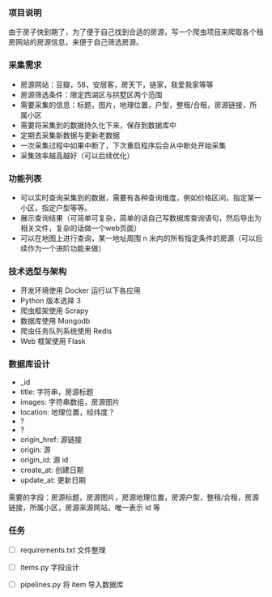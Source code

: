 ### 项目说明
由于房子快到期了，为了便于自己找到合适的房源，写一个爬虫项目来爬取各个租房网站的房源信息，来便于自己筛选房源。

### 采集需求
* 房源网站：豆瓣，58，安居客，房天下，链家，我爱我家等等
* 房源筛选条件：限定西湖区与拱墅区两个范围
* 需要采集的信息：标题，图片，地理位置，户型，整租/合租，房源链接，所属小区
* 需要将采集到的数据持久化下来，保存到数据库中
* 定期去采集新数据与更新老数据
* 一次采集过程中如果中断了，下次重启程序后会从中断处开始采集
* 采集效率越高越好（可以后续优化）

### 功能列表
* 可以实时查询采集到的数据，需要有各种查询维度，例如价格区间，指定某一小区，指定户型等等。
* 展示查询结果（可简单可复杂，简单的话自己写数据库查询语句，然后导出为相关文件，复杂的话做一个web页面）
* 可以在地图上进行查询，某一地址周围 n 米内的所有指定条件的房源（可以后续作为一个进阶功能来做）

### 技术选型与架构
* 开发环境使用 Docker 运行以下各应用
* Python 版本选择 3
* 爬虫框架使用 Scrapy
* 数据库使用 Mongodb
* 爬虫任务队列系统使用 Redis
* Web 框架使用 Flask

### 数据库设计
* _id
* title: 字符串，房源标题
* images: 字符串数组，房源图片
* location: 地理位置，经纬度？
* ?
* ?
* origin_href: 源链接
* origin: 源
* origin_id: 源 id
* create_at: 创建日期
* update_at: 更新日期

需要的字段：房源标题，房源图片，房源地理位置，房源户型，整租/合租，房源链接，所属小区，房源来源网站，唯一表示 id 等 

### 任务
- [ ] requirements.txt 文件整理
- [ ] items.py 字段设计
- [ ] pipelines.py 将 item 导入数据库

